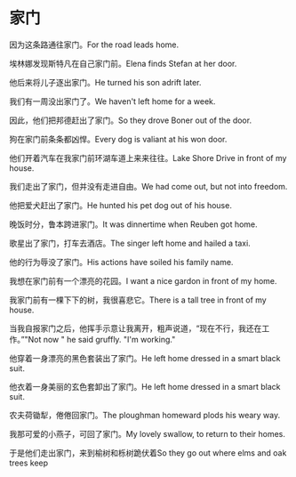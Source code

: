 # 家门

<p><span class="chinese">因为这条路通往家门。</span><span class="english">For the road leads home.</span></p>

<p><span class="chinese">埃林娜发现斯特凡在自己家门前。</span><span class="english">Elena finds Stefan at her door.</span></p>

<p><span class="chinese">他后来将儿子逐出家门。</span><span class="english">He turned his son adrift later.</span></p>

<p><span class="chinese">我们有一周没出家门了。</span><span class="english">We haven't left home for a week.</span></p>

<p><span class="chinese">因此，他们把邦德赶出了家门。</span><span class="english">So they drove Boner out of the door.</span></p>

<p><span class="chinese">狗在家门前条条都凶悍。</span><span class="english">Every dog is valiant at his won door.</span></p>

<p><span class="chinese">他们开着汽车在我家门前环湖车道上来来往往。</span><span class="english">Lake Shore Drive in front of my house.</span></p>

<p><span class="chinese">我们走出了家门，但并没有走进自由。</span><span class="english">We had come out, but not into freedom.</span></p>

<p><span class="chinese">他把爱犬赶出了家门。</span><span class="english">He hunted his pet dog out of his house.</span></p>

<p><span class="chinese">晚饭时分，鲁本跨进家门。</span><span class="english">It was dinnertime when Reuben got home.</span></p>

<p><span class="chinese">歌星出了家门，打车去酒店。</span><span class="english">The singer left home and hailed a taxi.</span></p>

<p><span class="chinese">他的行为辱没了家门。</span><span class="english">His actions have soiled his family name.</span></p>

<p><span class="chinese">我想在家门前有一个漂亮的花园。</span><span class="english">I want a nice gardon in front of my home.</span></p>

<p><span class="chinese">我家门前有一棵下下的树，我很喜悲它。</span><span class="english">There is a tall tree in front of my house.</span></p>

<p><span class="chinese">当我自报家门之后，他挥手示意让我离开，粗声说道，“现在不行，我还在工作。”</span><span class="english">"Not now " he said gruffly. "I'm working."</span></p>

<p><span class="chinese">他穿着一身漂亮的黑色套装出了家门。</span><span class="english">He left home dressed in a smart black suit.</span></p>

<p><span class="chinese">他衣着一身美丽的玄色套卸出了家门。</span><span class="english">He left home dressed in a smart black suit.</span></p>

<p><span class="chinese">农夫荷锄犁，倦倦回家门。</span><span class="english">The ploughman homeward plods his weary way.</span></p>

<p><span class="chinese">我那可爱的小燕子，可回了家门。</span><span class="english">My lovely swallow, to return to their homes.</span></p>

<p><span class="chinese">于是他们走出家门，来到榆树和栎树跪伏着</span><span class="english">So they go out where elms and oak trees keep</span></p>


